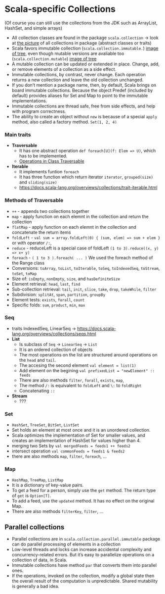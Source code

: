 Scala-specific Collections
==============
(Of course you can still use the collections from the JDK such as ArrayList, HashSet, and simple arrays)

- All collection classes are found in the package `scala.collection` -> look at [the picture](https://docs.scala-lang.org/resources/images/collections.png) of all collections in package (abstract classes or traits)
- Scala favors immutable collection (`scala.collection.immutable.`) [image of tree](https://docs.scala-lang.org/resources/images/collections.immutable.png), even though mutable versions are avaliable too (`scala.collection.mutable`) [image of tree](https://docs.scala-lang.org/resources/images/collections.mutable.png)
- A mutable collection can be updated or extended in place. Change, add, or remove elements of a collection as a side effect.
- Immutable collections, by contrast, never change. Each operation returns a new collection and leave the old collection unchanged.
- If you don’t mention a package name, then, by default, Scala brings on board immutable collections. Because the object Predef (included by default) provides aliases for Set and Map to point to the immutable implementations.
- Immutable collections are thread safe, free from side effects, and help with program correctness.
- The ability to create an object without `new` is because of a special `apply` method, also called a factory method. `Set(1, 2, 4)`

### Main traits
 - **Traversable**
   - It has one abstract operation `def foreach[U](f: Elem => U)`, which has to be implemented.
   - [Operations in Class Traversable](https://docs.scala-lang.org/overviews/collections/trait-traversable.html#operations-in-class-traversable)
 - **Iterable**
   - It implements funtion `foreach`
   - It has three function which return iterator `iterator`, `grouped(size)` and `sliding(size)` 
   - https://docs.scala-lang.org/overviews/collections/trait-iterable.html

### Methods of Traversable
- `++` - appends two collections together
- `map` - apply function on each elemnt in the collection and return the collection
- `flatMap` - apply function on each elemnt in the collection and concatenate the return items
- `foldLeft` - `val sum = array.foldLeft(0) { (sum, elem) => sum + elem }` or with operator `/:`, 
- `reduce` - reduceLeft is a special case of foldLeft `(1 to 3).reduce((x, y) => x+ y)` 
- `foreach` - `( 1 to 3 ).foreach( ... )` We used the foreach method of the Range class
- Conversions: `toArray`, `toList`, `toIterable`, `toSeq`, `toIndexedSeq`, `toStream`, `toSet`, `toMap`
- Size of: `isEmpty`, `nonEmpty`, `size`, and `hasDefiniteSize`
- Element retrieval: `head`, `last`, `find`
- Sub-collection retrieval: `tail`, `init`, `slice`, `take`, `drop`, `takeWhile`, `filter`
- Subdivision: `splitAt`, `span`, `partition`, `groupBy`
- Element tests: `exists`, `forall`, `count`
- Specific folds: `sum`, `product`, `min`, `max`

### Seq
- traits IndexedSeq, LinearSeq -> https://docs.scala-lang.org/overviews/collections/seqs.html
- **List**
  - Is subclass of `Seq` -> `LinearSeq` -> `List`
  - It is an ordered collection of objects
  - The most operations on the list are structured around operations on the `head` and `tail`.
  - The accesing the second element `val element = list(1)`
  - Add element on the begining `val prefixedList = "newElement" :: feeds`
  - There are also methods `filter`, `forall`, `exists`, `map`,
  - The method `/:` is equivalent to `foldLeft` and `\:` to `foldRight`
  - Concatenating `::`
- **Stream**
  - ???

### Set
- `HashSet`, `TreeSet`, `BitSet`, `ListSet`
- Set holds an element at most once and it is an unordered collection. 
- Scala optimizes the implementation of Set for smaller values, and creates an implementation of HashSet for values higher than 4.
- merging two Sets by `val mergedFeeds = feeds1 ++ feeds2`
- intersect operation `val commonFeeds = feeds1 & feeds2`
- there are also methods `map`, `filter`, `foreach`, ...

### Map
- `HashMap`, `TreeMap`, `ListMap`
- It is a dictionary of key-value pairs.
- To get a feed for a person, simply use the `get` method. The return type of `get` is `Option[T]`.
- To add a feed, use the `updated` method. It has no effect on the original Map.
- There are also methods `filterKey`, `filter`, ...

## Parallel collections
  - Parallel collections are in `scala.collection.parallel.immutable` package can do parallel processing of elements in a collection
  - Low-level threads and locks can increase accidental complexity and concurrency-related errors. But it’s easy to parallelize operations on a collection of data, in Scala.
  - Immutable collections have method `par` that converts them into parallel ones.
  - If the operations, invoked on the collection, modify a global state then the overall result of the computation is unpredictable. Shared mutability is generally a bad idea.
